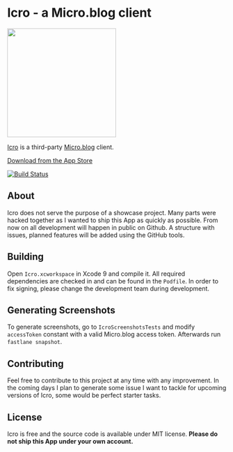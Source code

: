 # Icro - a Micro.blog client

<img src="https://hartl.co/apps/icro/assets/images/icro-on-iphone.png" width="250">

[Icro](https://hartl.co/apps/icro/index.html) is a third-party [Micro.blog](https://micro.blog) client.

[Download from the App Store](https://itunes.apple.com/us/app/icro/id1375296597?ls=1&mt=8)

[![Build Status](https://app.bitrise.io/app/223288add6631ac7/status.svg?token=sh5Rb02EXVs8bgD2fl0XWA&branch=master)](https://app.bitrise.io/app/223288add6631ac7)

## About
Icro does not serve the purpose of a showcase project. Many parts were hacked together as I wanted to ship this App as quickly as possible.
From now on all development will happen in public on Github.
A structure with issues, planned features will be added using the GitHub tools.

## Building

Open `Icro.xcworkspace` in Xcode 9 and compile it. All required dependencies are checked in and can be found in the `Podfile`.
In order to fix signing, please change the development team during development.

## Generating Screenshots

To generate screenshots, go to `IcroScreenshotsTests` and modify `accessToken` constant with a valid Micro.blog access token.
Afterwards run `fastlane snapshot`.

## Contributing

Feel free to contribute to this project at any time with any improvement. In the coming days I plan to generate some issue I want to tackle for upcoming versions of Icro, some would be perfect starter tasks.

## License

Icro is free and the source code is available under MIT license. **Please do not ship this App under your own account.**

